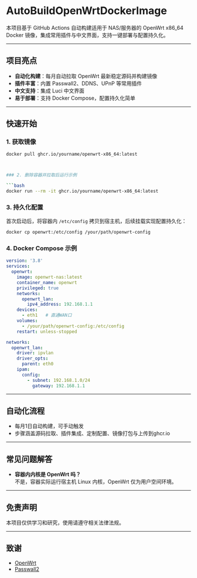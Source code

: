 # AutoBuildOpenWrtDockerImage

本项目基于 GitHub Actions 自动构建适用于 NAS/服务器的 OpenWrt x86_64 Docker 镜像，集成常用插件与中文界面，支持一键部署与配置持久化。

---

## 项目亮点

- **自动化构建**：每月自动拉取 OpenWrt 最新稳定源码并构建镜像
- **插件丰富**：内置 Passwall2、DDNS、UPnP 等常用插件
- **中文支持**：集成 Luci 中文界面
- **易于部署**：支持 Docker Compose，配置持久化简单

---

## 快速开始

### 1. 获取镜像
```bash
docker pull ghcr.io/yourname/openwrt-x86_64:latest
```
```bash


### 2. 删除容器并拉取后运行示例

```bash
docker run --rm -it ghcr.io/yourname/openwrt-x86_64:latest
```

### 3. 持久化配置

首次启动后，将容器内 `/etc/config` 拷贝到宿主机，后续挂载实现配置持久化：

```bash
docker cp openwrt:/etc/config /your/path/openwrt-config
```

### 4. Docker Compose 示例

```yaml
version: '3.8'
services:
  openwrt:
    image: openwrt-nas:latest
    container_name: openwrt
    privileged: true
    networks:
      openwrt_lan:
        ipv4_address: 192.168.1.1
    devices:
      - eth1   # 直通WAN口
    volumes:
      - /your/path/openwrt-config:/etc/config
    restart: unless-stopped

networks:
  openwrt_lan:
    driver: ipvlan
    driver_opts:
      parent: eth0
    ipam:
      config:
        - subnet: 192.168.1.0/24
          gateway: 192.168.1.1
```

---

## 自动化流程

- 每月1日自动构建，可手动触发
- 步骤涵盖源码拉取、插件集成、定制配置、镜像打包与上传到ghcr.io
---

## 常见问题解答

- **容器内内核是 OpenWrt 吗？**  
  不是，容器实际运行宿主机 Linux 内核，OpenWrt 仅为用户空间环境。
---

## 免责声明

本项目仅供学习和研究，使用请遵守相关法律法规。

---

## 致谢

- [OpenWrt](https://github.com/openwrt/openwrt)
- [Passwall2](https://github.com/xiaorouji/openwrt-passwall2)
